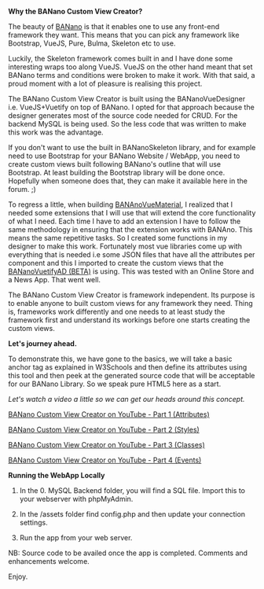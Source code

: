 **Why the BANano Custom View Creator?**

The beauty of [BANano](https://www.b4x.com/android/forum/threads/banano-website-app-pwa-library-with-abstract-designer-support.99740/#content) is that it enables one to use any front-end framework they want. This means that you can pick any framework like Bootstrap, VueJS, Pure, Bulma, Skeleton etc to use.

Luckily, the Skeleton framework comes built in and I have done some interesting wraps too along VueJS. VueJS on the other hand meant that set BANano terms and conditions were broken to make it work. With that said, a proud moment with a lot of pleasure is realising this project.

The BANano Custom View Creator is built using the BANanoVueDesigner i.e. VueJS+Vuetify on top of BANano. I opted for that approach because the designer generates most of the source code needed for CRUD. For the backend MySQL is being used. So the less code that was written to make this work was the advantage.

If you don't want to use the built in BANanoSkeleton library, and for example need to use Bootstrap for your BANano Website / WebApp, you need to create custom views built following BANano's outline that will use Bootstrap. At least building the Bootstrap library will be done once. Hopefully when someone does that, they can make it available here in the forum. ;)

To regress a little, when building [BANAnoVueMaterial](https://github.com/Mashiane/BANanoVuetify), I realized that I needed some extensions that I will use that will extend the core functionality of what I need. Each time I have to add an extension I have to follow the same methodology in ensuring that the extension works with BANAno. This means the same repetitive tasks. So I created some functions in my designer to make this work. Fortunately most vue libraries come up with everything that is needed i.e some JSON files that have all the attributes per component and this I imported to create the custom views that the [BANanoVuetifyAD (BETA)](https://github.com/Mashiane/BANanoVuetifyAD) is using. This was tested with an Online Store and a News App. That went well.

The BANano Custom View Creator is framework independent. Its purpose is to enable anyone to built custom views for any framework they need. Thing is, frameworks work differently and one needs to at least study the framework first and understand its workings before one starts creating the custom views.

**Let's journey ahead.**

To demonstrate this, we have gone to the basics, we will take a basic anchor tag as explained in W3Schools and then define its attributes using this tool and then peek at the generated source code that will be acceptable for our BANano Library. So we speak pure HTML5 here as a start.

*Let's watch a video a little so we can get our heads around this concept.*

[BANano Custom View Creator on YouTube - Part 1 (Attributes)](https://youtu.be/3JZHLlq8bLo)

[BANano Custom View Creator on YouTube - Part 2 (Styles)](https://youtu.be/WDfGkes5RAc)

[BANano Custom View Creator on YouTube - Part 3 (Classes)](https://youtu.be/7oBbsAOi2hc)

[BANano Custom View Creator on YouTube - Part 4 (Events)](https://youtu.be/zCpLPw2sAPs)

**Running the WebApp Locally**

1. In the 0. MySQL Backend folder, you will find a SQL file. Import this to your webserver with phpMyAdmin.

2. In the /assets folder find config.php and then update your connection settings.

3. Run the app from your web server.

NB: Source code to be availed once the app is completed. Comments and enhancements welcome.

Enjoy.

